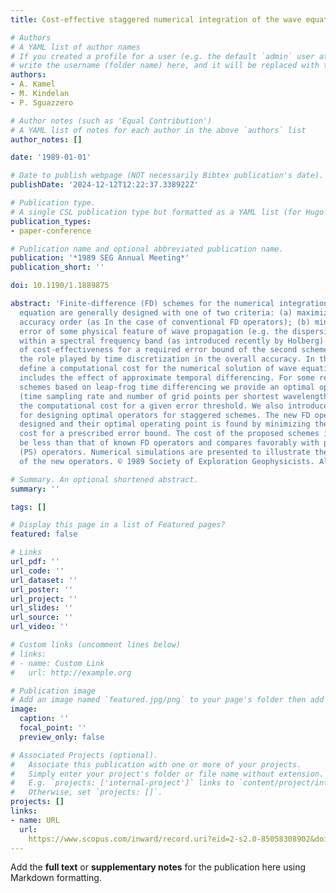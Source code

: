 ```yaml
---
title: Cost-effective staggered numerical integration of the wave equation

# Authors
# A YAML list of author names
# If you created a profile for a user (e.g. the default `admin` user at `content/authors/admin/`), 
# write the username (folder name) here, and it will be replaced with their full name and linked to their profile.
authors:
- A. Kamel
- M. Kindelan
- P. Sguazzero

# Author notes (such as 'Equal Contribution')
# A YAML list of notes for each author in the above `authors` list
author_notes: []

date: '1989-01-01'

# Date to publish webpage (NOT necessarily Bibtex publication's date).
publishDate: '2024-12-12T12:22:37.338922Z'

# Publication type.
# A single CSL publication type but formatted as a YAML list (for Hugo requirements).
publication_types:
- paper-conference

# Publication name and optional abbreviated publication name.
publication: '*1989 SEG Annual Meeting*'
publication_short: ''

doi: 10.1190/1.1889875

abstract: 'Finite-difference (FD) schemes for the numerical integration of the wave
  equation are generally designed with one of two criteria: (a) maximize the numerical
  accuracy order (as In the case of conventional FD operators); (b) minimize the simulation
  error of some physical feature of wave propagation (e.g. the dispersion relation)
  within a spectral frequency band (as introduced recently by Holberg). The analysis
  of cost-effectiveness for a required error bound of the second schemes has neglected
  the role played by time discretization in the overall accuracy. In this paper we
  define a computational cost for the numerical solution of wave equations, which
  includes the effect of approximate temporal differencing. For some representative
  schemes based on leap-frog time differencing we provide an optimal operating point
  (time sampling rate and number of grid points per shortest wavelength) which minimizes
  the computational cost for a given error threshold. We also introduce a new method
  for designing optimal operators for staggered schemes. The new FD operators are
  designed and their optimal operating point is found by minimizing the computational
  cost for a prescribed error bound. The cost of the proposed schemes is shown to
  be less than that of known FD operators and compares favorably with pseudo-spectral
  (PS) operators. Numerical simulations are presented to illustrate the effectiveness
  of the new operators. © 1989 Society of Exploration Geophysicists. All rights reserved.'

# Summary. An optional shortened abstract.
summary: ''

tags: []

# Display this page in a list of Featured pages?
featured: false

# Links
url_pdf: ''
url_code: ''
url_dataset: ''
url_poster: ''
url_project: ''
url_slides: ''
url_source: ''
url_video: ''

# Custom links (uncomment lines below)
# links:
# - name: Custom Link
#   url: http://example.org

# Publication image
# Add an image named `featured.jpg/png` to your page's folder then add a caption below.
image:
  caption: ''
  focal_point: ''
  preview_only: false

# Associated Projects (optional).
#   Associate this publication with one or more of your projects.
#   Simply enter your project's folder or file name without extension.
#   E.g. `projects: ['internal-project']` links to `content/project/internal-project/index.md`.
#   Otherwise, set `projects: []`.
projects: []
links:
- name: URL
  url: 
    https://www.scopus.com/inward/record.uri?eid=2-s2.0-85058308902&doi=10.1190%2f1.1889875&partnerID=40&md5=6ae6be382b318f77e1d447416ff41b93
---
```


Add the **full text** or **supplementary notes** for the publication here using Markdown formatting.
